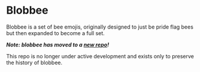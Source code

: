 # Blobbee

Blobbee is a set of bee emojis, originally designed to just be pride flag bees
but then expanded to become a full set.

**_Note: blobbee has moved to a
[new repo](https://github.com/olivvybee/emojis)!_**

This repo is no longer under active development and exists only to preserve the
history of blobbee.
